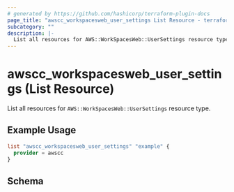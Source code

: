 ```yaml
---
# generated by https://github.com/hashicorp/terraform-plugin-docs
page_title: "awscc_workspacesweb_user_settings List Resource - terraform-provider-awscc"
subcategory: ""
description: |-
  List all resources for AWS::WorkSpacesWeb::UserSettings resource type.
---
```


# awscc_workspacesweb_user_settings (List Resource)

List all resources for `AWS::WorkSpacesWeb::UserSettings` resource type.

## Example Usage

```terraform
list "awscc_workspacesweb_user_settings" "example" {
  provider = awscc
}
```

<!-- schema generated by tfplugindocs -->
## Schema
